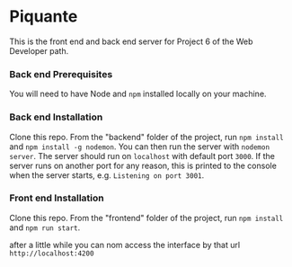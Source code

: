 # Piquante

This is the front end and back end server for Project 6 of the Web Developer path.

### Back end Prerequisites

You will need to have Node and `npm` installed locally on your machine.

### Back end Installation

Clone this repo. From the "backend" folder of the project, run `npm install` and `npm install -g nodemon`. You
can then run the server with `nodemon server`.
The server should run on `localhost` with default port `3000`. If the
server runs on another port for any reason, this is printed to the
console when the server starts, e.g. `Listening on port 3001`.

### Front end Installation

Clone this repo. From the "frontend" folder of the project, run `npm install` and `npm run start`.

after a little while you can nom access the interface by that url `http://localhost:4200`
